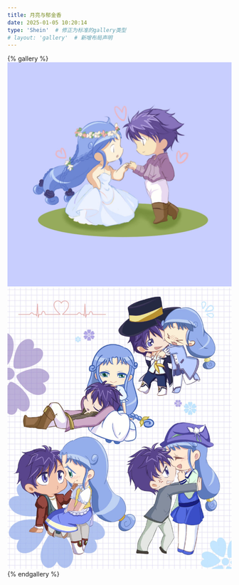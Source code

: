 ```yaml
---
title: 月亮与郁金香
date: 2025-01-05 10:20:14
type: 'Shein'  # 修正为标准的gallery类型
# layout: 'gallery'  # 新增布局声明
---
```


{% gallery %}
![可以请你跳舞吗](/galleryGroup/跳舞.jpeg)
![月莲Q版贴纸](/galleryGroup/月莲Q版.jpeg)
{% endgallery %}